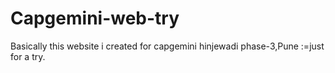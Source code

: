 # Capgemini-web-try
Basically this website i created for capgemini hinjewadi phase-3,Pune :=just for a try. 
